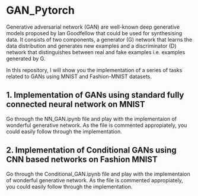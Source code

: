 # GAN_Pytorch
Generative adversarial network (GAN) are well-known deep generative models proposed by Ian Goodfellow that could be used for synthesising data. It consists of two components, a generator (G) network that learns the data distribution and generates new examples and a discriminator (D) network that distinguishes between real and fake examples i.e. examples generated by G. 

In this repository, I will show you the implementation of a series of tasks related to GANs using MNIST and Fashion-MNIST datasets.

## 1. Implementation of GANs using standard fully connected neural network on MNIST
Go through the NN_GAN.ipynb file and play with the implementaion of wonderful generative network.
As the file is commented appropiately, you could easily follow through the implementation. 

## 2. Implementation of Conditional GANs using CNN based networks on Fashion MNIST
Go through the Conditional_GAN.ipynb file and play with the implementaion of wonderful generative network.
As the file is commented appropiately, you could easily follow through the implementation. 
